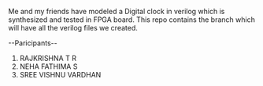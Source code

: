 Me and my friends have modeled a Digital clock in verilog which is synthesized and tested in FPGA board.
This repo contains the branch which will have all the verilog files we created.

--Paricipants--

1. RAJKRISHNA T R
2. NEHA FATHIMA S
3. SREE VISHNU VARDHAN
